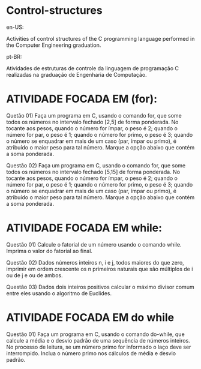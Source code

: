 # Control-structures

en-US:

Activities of control structures of the C programming language performed in the Computer Engineering graduation.


pt-BR:

Atividades de estruturas de controle da linguagem de programação C realizadas na graduação de Engenharia de Computação.

# ATIVIDADE FOCADA EM (for):

Quetão 01) Faça um programa em C, usando o comando for, que some todos os números no intervalo fechado [2,5] de forma ponderada. 
No tocante aos pesos, quando o número for ímpar, o peso é 2; quando o número for par, o peso é 1; quando o número for primo, 
o peso é 3; quando o número se enquadrar em mais de um caso (par, ímpar ou primo), é atribuído o maior peso para tal número. 
Marque a opção abaixo que contém a soma ponderada.

Questão 02) Faça um programa em C, usando o comando for, que some todos os números no intervalo fechado [5,15] de forma ponderada. 
No tocante aos pesos, quando o número for ímpar, o peso é 2; quando o número for par, o peso é 1; quando o 
número for primo, o peso é 3; quando o número se enquadrar em mais de um caso (par, ímpar ou primo), 
é atribuído o maior peso para tal número. Marque a opção abaixo que contém a soma ponderada. 

# ATIVIDADE FOCADA EM while:

Questão 01) Calcule o fatorial de um número usando o comando while. Imprima o valor do fatorial ao final. 

Questão 02) Dados números inteiros n, i e j, todos maiores do que zero,
imprimir em ordem crescente os n primeiros naturais que são múltiplos
de i ou de j e ou de ambos. 

Questão 03) Dados dois inteiros positivos calcular o máximo divisor comum entre eles usando o algoritmo de Euclides.

# ATIVIDADE FOCADA EM do while

Questão 01) Faça um programa em C, usando o comando do-while, que calcule a média e o desvio padrão 
de uma sequência de números inteiros. No processo de leitura, 
se um número primo for informado o laço deve ser interrompido. 
Inclua o número primo nos cálculos de média e desvio padrão. 

